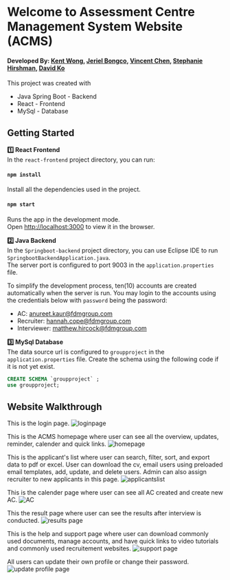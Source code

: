 # Welcome to Assessment Centre Management System Website (ACMS)
#### Developed By: [Kent Wong](https://git.fdmgroup.com/Kent.Wong), [Jeriel Bongco](https://git.fdmgroup.com/Jeriel.Bongco), [Vincent Chen](https://git.fdmgroup.com/Vincent.Chen1), [Stephanie Hirshman](https://git.fdmgroup.com/Stephanie.Hirshman), [David Ko](https://git.fdmgroup.com/David.Ko)

This project was created with
- Java Spring Boot - Backend
- React - Frontend
- MySql - Database

## Getting Started
**1️⃣ React Frontend**\
In the `react-frontend` project directory, you can run:

#### `npm install`

Install all the dependencies used in the project. 

#### `npm start`

Runs the app in the development mode.\
Open [http://localhost:3000](http://localhost:3000) to view it in the browser.

**2️⃣ Java Backend**\
In the `Springboot-backend` project directory, you can use Eclipse IDE to run `SpringbootBackendApplication.java`. \
The server port is configured to port 9003 in the `application.properties` file. 

To simplify the development process, ten(10) accounts are created automatically when the server is run. You may login to the accounts using the credentials below with `password` being the password: 
- AC: anureet.kaur@fdmgroup.com
- Recruiter: hannah.cope@fdmgroup.com
- Interviewer: matthew.hircock@fdmgroup.com

**3️⃣ MySql Database**\
The data source url is configured to `groupproject` in the `application.properties` file. Create the schema using the following code if it is not yet exist. 

```sql
CREATE SCHEMA `groupproject` ;
use groupproject;
```


## Website Walkthrough
This is the login page. 
![loginpage](/demo/login.JPG)

This is the ACMS homepage where user can see all the overview, updates, reminder, calender and quick links. 
![homepage](/demo/homepage.JPG)

This is the applicant's list where user can search, filter, sort, and export data to pdf or excel. User can download the cv, email users using preloaded email templates, add, update, and delete users. Admin can also assign recruiter to new applicants in this page. 
![applicantslist](/demo/applicants.JPG)

This is the calender page where user can see all AC created and create new AC. 
![AC](/demo/ac.JPG)

This the result page where user can see the results after interview is conducted. 
![results page](/demo/result.JPG)

This is the help and support page where user can download commonly used documents, manage accounts, and have quick links to video tutorials and commonly used recruitement websites. 
![support page](/demo/support.JPG)

All users can update their own profile or change their password.
![update profile page](/demo/updateaccount.JPG)


